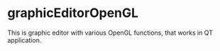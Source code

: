 # graphicEditorOpenGL
This is graphic editor with various OpenGL functions, that works in QT application. 
